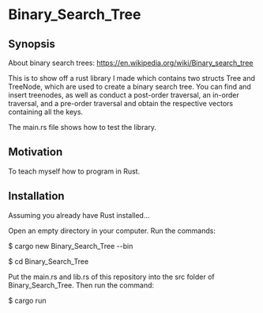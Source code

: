 # Binary_Search_Tree

Synopsis
--------

About binary search trees: https://en.wikipedia.org/wiki/Binary_search_tree

This is to show off a rust library I made which contains two structs Tree<T> and TreeNode<T>, which are used to create a binary search tree. You can find and insert treenodes, as well as conduct a post-order traversal, an in-order traversal, and a pre-order traversal and obtain the respective vectors containing all the keys. 

The main.rs file shows how to test the library. 

Motivation
----------

To teach myself how to program in Rust.

Installation
------------

Assuming you already have Rust installed...

Open an empty directory in your computer. Run the commands:

$ cargo new Binary_Search_Tree --bin

$ cd Binary_Search_Tree

Put the main.rs and lib.rs of this repository into the src folder of Binary_Search_Tree. Then run the command:

$ cargo run

